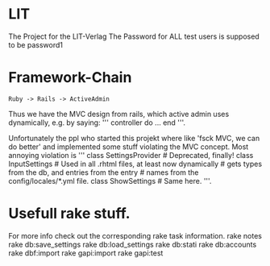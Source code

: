# LIT
The Project for the LIT-Verlag
The Password for ALL test users is supposed to be password1

# Framework-Chain

	Ruby -> Rails -> ActiveAdmin

Thus we have the MVC design from rails, which active admin uses dynamically,
e.g. by saying:
'''
	controller do 
	  ...
	end
'''.

Unfortunately the ppl who started this projekt where like 'fsck MVC, we can do
better' and implemented some stuff violating the MVC concept. Most annoying
violation is
'''
	class SettingsProvider # Deprecated, finally!
	class InputSettings	   # Used in all .rhtml files, at least now dynamically
						   # gets types from the db, and entries from the entry
						   # names from the config/locales/*.yml file.
	class ShowSettings     # Same here.
'''.

# Usefull rake stuff.
 For more info check out the corresponding rake task information.
rake notes
rake db:save_settings
rake db:load_settings
rake db:stati
rake db:accounts
rake dbf:import
rake gapi:import
rake gapi:test
